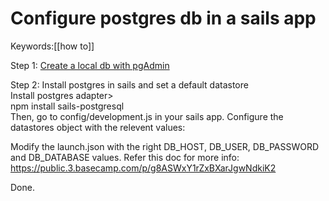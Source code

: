 # Configure postgres db in a sails app
Keywords:[[how to]]

Step 1: [Create a local db with pgAdmin](Create%20Local%20DB%20Server%20with%20PGAdmin)  

Step 2: Install postgres in sails and set a default datastore  
Install postgres adapter>  
npm install sails-postgresql  
Then, go to config/development.js in your sails app. Configure the datastores object with the relevent values:  


Modify the launch.json with the right DB_HOST, DB_USER, DB_PASSWORD and DB_DATABASE values. Refer this doc for more info:  
https://public.3.basecamp.com/p/g8ASWxY1rZxBXarJgwNdkiK2  


Done.

